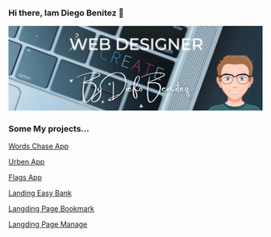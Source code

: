 ### Hi there, Iam Diego Benitez 👋
![](https://github.com/diegoBenitez2/diegoBenitez2/blob/master/header.png)
### Some My projects...
<p><a href="https://wordschase.herokuapp.com/"> Words Chase App </a></p>
<p><a href="https://urbenapp.herokuapp.com/"> Urben App </a></p>
<p><a href="https://flagsapp-efcd5.web.app"> Flags App</a></p>
<p><a href="https://diegobenitez2.github.io/landingPage_easyBank/">Landing Easy Bank</a></p>
<p><a href="https://diegobenitez2.github.io/landingPage-Bookmark/"> Langding Page Bookmark </a></p>
<p><a href="https://diegobenitez2.github.io/landingPage-Bookmark/"> Langding Page Manage </a></p>

